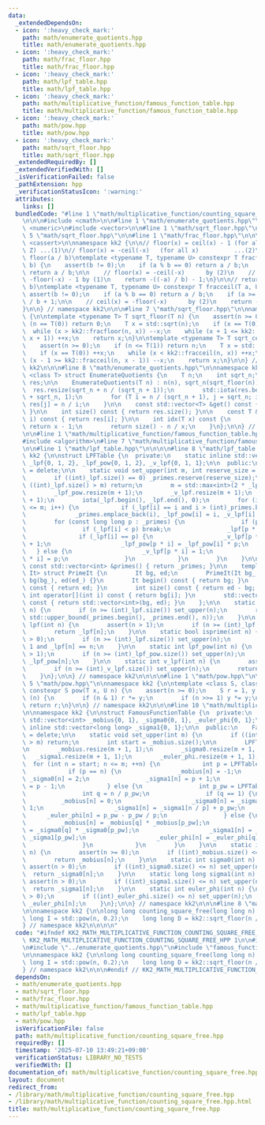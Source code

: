 ```yaml
---
data:
  _extendedDependsOn:
  - icon: ':heavy_check_mark:'
    path: math/enumerate_quotients.hpp
    title: math/enumerate_quotients.hpp
  - icon: ':heavy_check_mark:'
    path: math/frac_floor.hpp
    title: math/frac_floor.hpp
  - icon: ':heavy_check_mark:'
    path: math/lpf_table.hpp
    title: math/lpf_table.hpp
  - icon: ':heavy_check_mark:'
    path: math/multiplicative_function/famous_function_table.hpp
    title: math/multiplicative_function/famous_function_table.hpp
  - icon: ':heavy_check_mark:'
    path: math/pow.hpp
    title: math/pow.hpp
  - icon: ':heavy_check_mark:'
    path: math/sqrt_floor.hpp
    title: math/sqrt_floor.hpp
  _extendedRequiredBy: []
  _extendedVerifiedWith: []
  _isVerificationFailed: false
  _pathExtension: hpp
  _verificationStatusIcon: ':warning:'
  attributes:
    links: []
  bundledCode: "#line 1 \"math/multiplicative_function/counting_square_free.hpp\"\n\
    \n\n\n#include <cmath>\n\n#line 1 \"math/enumerate_quotients.hpp\"\n\n\n\n#include\
    \ <numeric>\n#include <vector>\n\n#line 1 \"math/sqrt_floor.hpp\"\n\n\n\n#line\
    \ 5 \"math/sqrt_floor.hpp\"\n\n#line 1 \"math/frac_floor.hpp\"\n\n\n\n#include\
    \ <cassert>\n\nnamespace kk2 {\n\n// floor(x) = ceil(x) - 1 (for all x not in\
    \ Z) ...(1)\n// floor(x) = -ceil(-x)   (for all x)          ...(2)\n\n// return\
    \ floor(a / b)\ntemplate <typename T, typename U> constexpr T fracfloor(T a, U\
    \ b) {\n    assert(b != 0);\n    if (a % b == 0) return a / b;\n    if (a >= 0)\
    \ return a / b;\n\n    // floor(x) = -ceil(-x)      by (2)\n    //          =\
    \ -floor(-x) - 1 by (1)\n    return -((-a) / b) - 1;\n}\n\n// return ceil(a /\
    \ b)\ntemplate <typename T, typename U> constexpr T fracceil(T a, U b) {\n   \
    \ assert(b != 0);\n    if (a % b == 0) return a / b;\n    if (a >= 0) return a\
    \ / b + 1;\n\n    // ceil(x) = -floor(-x)      by (2)\n    return -((-a) / b);\n\
    }\n\n} // namespace kk2\n\n\n#line 7 \"math/sqrt_floor.hpp\"\n\nnamespace kk2\
    \ {\n\ntemplate <typename T> T sqrt_floor(T n) {\n    assert(n >= 0);\n    if\
    \ (n == T(0)) return 0;\n    T x = std::sqrt(n);\n    if (x == T(0)) ++x;\n  \
    \  while (x > kk2::fracfloor(n, x)) --x;\n    while (x + 1 <= kk2::fracfloor(n,\
    \ x + 1)) ++x;\n    return x;\n}\n\ntemplate <typename T> T sqrt_ceil(T n) {\n\
    \    assert(n >= 0);\n    if (n <= T(1)) return n;\n    T x = std::sqrt(n);\n\
    \    if (x == T(0)) ++x;\n    while (x < kk2::fracceil(n, x)) ++x;\n    while\
    \ (x - 1 >= kk2::fracceil(n, x - 1)) --x;\n    return x;\n}\n\n} // namespace\
    \ kk2\n\n\n#line 8 \"math/enumerate_quotients.hpp\"\n\nnamespace kk2 {\n\ntemplate\
    \ <class T> struct EnumerateQuotients {\n    T n;\n    int sqrt_n;\n    std::vector<T>\
    \ res;\n\n    EnumerateQuotients(T n) : n(n), sqrt_n(sqrt_floor(n)) {\n      \
    \  res.resize(sqrt_n + n / (sqrt_n + 1));\n        std::iota(res.begin(), res.begin()\
    \ + sqrt_n, 1);\n        for (T i = n / (sqrt_n + 1), j = sqrt_n; i; --i, ++j)\
    \ res[j] = n / i;\n    }\n\n    const std::vector<T> &get() const { return res;\
    \ }\n\n    int size() const { return res.size(); }\n\n    const T &operator[](int\
    \ i) const { return res[i]; }\n\n    int idx(T x) const {\n        if (x <= sqrt_n)\
    \ return x - 1;\n        return size() - n / x;\n    }\n};\n\n} // namespace kk2\n\
    \n\n#line 1 \"math/multiplicative_function/famous_function_table.hpp\"\n\n\n\n\
    #include <algorithm>\n#line 7 \"math/multiplicative_function/famous_function_table.hpp\"\
    \n\n#line 1 \"math/lpf_table.hpp\"\n\n\n\n#line 8 \"math/lpf_table.hpp\"\n\nnamespace\
    \ kk2 {\n\nstruct LPFTable {\n  private:\n    static inline std::vector<int> _primes{2},\
    \ _lpf{0, 1, 2}, _lpf_pow{0, 1, 2}, _v_lpf{0, 1, 1};\n\n  public:\n    LPFTable()\
    \ = delete;\n\n    static void set_upper(int m, int reserve_size = 26355867) {\n\
    \        if ((int)_lpf.size() == 0) _primes.reserve(reserve_size);\n        if\
    \ ((int)_lpf.size() > m) return;\n        m = std::max<int>(2 * _lpf.size(), m);\n\
    \        _lpf_pow.resize(m + 1);\n        _v_lpf.resize(m + 1);\n        _lpf.resize(m\
    \ + 1);\n        iota(_lpf.begin(), _lpf.end(), 0);\n        for (int i = 2; i\
    \ <= m; i++) {\n            if (_lpf[i] == i and i > (int)_primes.back())\n  \
    \              _primes.emplace_back(i), _lpf_pow[i] = i, _v_lpf[i] = 1;\n    \
    \        for (const long long p : _primes) {\n                if (p * i > m) break;\n\
    \                if (_lpf[i] < p) break;\n                _lpf[p * i] = p;\n \
    \               if (_lpf[i] == p) {\n                    _v_lpf[p * i] = _v_lpf[i]\
    \ + 1;\n                    _lpf_pow[p * i] = _lpf_pow[i] * p;\n             \
    \   } else {\n                    _v_lpf[p * i] = 1;\n                    _lpf_pow[p\
    \ * i] = p;\n                }\n            }\n        }\n    }\n\n    static\
    \ const std::vector<int> &primes() { return _primes; }\n\n    template <typename\
    \ It> struct PrimeIt {\n        It bg, ed;\n        PrimeIt(It bg_, It ed_) :\
    \ bg(bg_), ed(ed_) {}\n        It begin() const { return bg; }\n        It end()\
    \ const { return ed; }\n        int size() const { return ed - bg; }\n       \
    \ int operator[](int i) const { return bg[i]; }\n        std::vector<int> to_vec()\
    \ const { return std::vector<int>(bg, ed); }\n    };\n\n    static auto primes(int\
    \ n) {\n        if (n >= (int)_lpf.size()) set_upper(n);\n        return PrimeIt(_primes.begin(),\
    \ std::upper_bound(_primes.begin(), _primes.end(), n));\n    }\n\n    static int\
    \ lpf(int n) {\n        assert(n > 1);\n        if (n >= (int)_lpf.size()) set_upper(n);\n\
    \        return _lpf[n];\n    }\n\n    static bool isprime(int n) {\n        assert(n\
    \ > 0);\n        if (n >= (int)_lpf.size()) set_upper(n);\n        return n !=\
    \ 1 and _lpf[n] == n;\n    }\n\n    static int lpf_pow(int n) {\n        assert(n\
    \ > 1);\n        if (n >= (int)_lpf_pow.size()) set_upper(n);\n        return\
    \ _lpf_pow[n];\n    }\n\n    static int v_lpf(int n) {\n        assert(n > 1);\n\
    \        if (n >= (int)_v_lpf.size()) set_upper(n);\n        return _v_lpf[n];\n\
    \    }\n};\n\n} // namespace kk2\n\n\n\n#line 1 \"math/pow.hpp\"\n\n\n\n#line\
    \ 5 \"math/pow.hpp\"\n\nnamespace kk2 {\n\ntemplate <class S, class T, class U>\
    \ constexpr S pow(T x, U n) {\n    assert(n >= 0);\n    S r = 1, y = x;\n    while\
    \ (n) {\n        if (n & 1) r *= y;\n        if (n >>= 1) y *= y;\n    }\n   \
    \ return r;\n}\n\n} // namespace kk2\n\n\n#line 10 \"math/multiplicative_function/famous_function_table.hpp\"\
    \n\nnamespace kk2 {\n\nstruct FamousFunctionTable {\n  private:\n    static inline\
    \ std::vector<int> _mobius{0, 1}, _sigma0{0, 1}, _euler_phi{0, 1};\n    static\
    \ inline std::vector<long long> _sigma1{0, 1};\n\n  public:\n    FamousFunctionTable()\
    \ = delete;\n\n    static void set_upper(int m) {\n        if ((int)_mobius.size()\
    \ > m) return;\n        int start = _mobius.size();\n\n        LPFTable::set_upper(m);\n\
    \n        _mobius.resize(m + 1, 1);\n        _sigma0.resize(m + 1, 1);\n     \
    \   _sigma1.resize(m + 1, 1);\n        _euler_phi.resize(m + 1, 1);\n\n      \
    \  for (int n = start; n <= m; ++n) {\n            int p = LPFTable::lpf(n);\n\
    \            if (p == n) {\n                _mobius[n] = -1;\n               \
    \ _sigma0[n] = 2;\n                _sigma1[n] = p + 1;\n                _euler_phi[n]\
    \ = p - 1;\n            } else {\n                int p_pw = LPFTable::lpf_pow(n);\n\
    \                int q = n / p_pw;\n                if (q == 1) {\n          \
    \          _mobius[n] = 0;\n                    _sigma0[n] = _sigma0[n / p] +\
    \ 1;\n                    _sigma1[n] = _sigma1[n / p] + p_pw;\n              \
    \      _euler_phi[n] = p_pw - p_pw / p;\n                } else {\n          \
    \          _mobius[n] = _mobius[q] * _mobius[p_pw];\n                    _sigma0[n]\
    \ = _sigma0[q] * _sigma0[p_pw];\n                    _sigma1[n] = _sigma1[q] *\
    \ _sigma1[p_pw];\n                    _euler_phi[n] = _euler_phi[q] * _euler_phi[p_pw];\n\
    \                }\n            }\n        }\n    }\n\n    static int mobius(int\
    \ n) {\n        assert(n >= 0);\n        if ((int)_mobius.size() <= n) set_upper(n);\n\
    \        return _mobius[n];\n    }\n\n    static int sigma0(int n) {\n       \
    \ assert(n > 0);\n        if ((int)_sigma0.size() <= n) set_upper(n);\n      \
    \  return _sigma0[n];\n    }\n\n    static long long sigma1(int n) {\n       \
    \ assert(n > 0);\n        if ((int)_sigma1.size() <= n) set_upper(n);\n      \
    \  return _sigma1[n];\n    }\n\n    static int euler_phi(int n) {\n        assert(n\
    \ > 0);\n        if ((int)_euler_phi.size() <= n) set_upper(n);\n        return\
    \ _euler_phi[n];\n    }\n};\n\n} // namespace kk2\n\n\n#line 8 \"math/multiplicative_function/counting_square_free.hpp\"\
    \n\nnamespace kk2 {\n\nlong long counting_square_free(long long n) {\n    long\
    \ long I = std::pow(n, 0.2);\n    long long D = kk2::sqrt_floor(n / I);\n}\n\n\
    } // namespace kk2\n\n\n\n"
  code: "#ifndef KK2_MATH_MULTIPLICATIVE_FUNCTION_COUNTING_SQUARE_FREE_HPP\n#define\
    \ KK2_MATH_MULTIPLICATIVE_FUNCTION_COUNTING_SQUARE_FREE_HPP 1\n\n#include <cmath>\n\
    \n#include \"../enumerate_quotients.hpp\"\n#include \"famous_function_table.hpp\"\
    \n\nnamespace kk2 {\n\nlong long counting_square_free(long long n) {\n    long\
    \ long I = std::pow(n, 0.2);\n    long long D = kk2::sqrt_floor(n / I);\n}\n\n\
    } // namespace kk2\n\n\n#endif // KK2_MATH_MULTIPLICATIVE_FUNCTION_COUNTING_SQUARE_FREE_HPP\n"
  dependsOn:
  - math/enumerate_quotients.hpp
  - math/sqrt_floor.hpp
  - math/frac_floor.hpp
  - math/multiplicative_function/famous_function_table.hpp
  - math/lpf_table.hpp
  - math/pow.hpp
  isVerificationFile: false
  path: math/multiplicative_function/counting_square_free.hpp
  requiredBy: []
  timestamp: '2025-07-10 13:49:21+09:00'
  verificationStatus: LIBRARY_NO_TESTS
  verifiedWith: []
documentation_of: math/multiplicative_function/counting_square_free.hpp
layout: document
redirect_from:
- /library/math/multiplicative_function/counting_square_free.hpp
- /library/math/multiplicative_function/counting_square_free.hpp.html
title: math/multiplicative_function/counting_square_free.hpp
---
```

